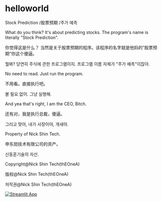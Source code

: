 # helloworld
Stock Prediction
/股票预期
/주가 예측

What do you think? It's about predicting stocks. The program's name is literally "Stock Prediction".

你觉得这是什么？ 当然是关于股票预期的程序。该程序的名字就是他妈的”股票预期“你这个傻逼。

뭘봐? 당연히 주식에 관한 프로그램이지. 프로그램 이름 자체가 "주가 예측"이잖아.


No need to read. Just run the program.

不用看。直接执行吧。

볼 필요 없어. 그냥 실행해.


And yea that's right, I am the CEO, Bitch.

还有对，我是执行总裁，傻逼。

그리고 맞아, 내가 사장이야, 개새야.


Property of Nick Shin Tech.

申东勋技术有限公司的资产。

신동훈기술의 자산.



Copyright@Nick Shin Tech(thEOneA)

版权@Nick Shin Tech(thEOneA)

저작권@Nick Shin Tech(thEOneA)





[![Streamlit App](https://static.streamlit.io/badges/streamlit_badge_black_white.svg)](https://share.streamlit.io/yourGitHubName/yourRepo/yourApp/)

